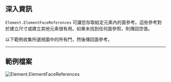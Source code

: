 ## 深入資訊
`Element.ElementFaceReferences` 可讓您存取給定元素內的面參考。這些參考對於建立尺寸或建立其他元素很有用。如果未找到任何面參照，則傳回空值。

以下範例收集所選視圖中的所有門，然後傳回面參考。
___
## 範例檔案

![Element.ElementFaceReferences](./Revit.Elements.Element.ElementFaceReferences_img.jpg)
